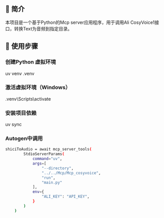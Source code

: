 ## 📝 简介

本项目是一个基于Python的Mcp server应用程序，用于调用Ali CosyVoice1接口，转换Text为音频到指定目录。

## 🚀 使用步骤

### 创建Python 虚拟环境
uv venv .venv

### 激活虚拟环境（Windows）
.venv\Scripts\activate

### 安装项目依赖
uv sync

### Autogen中调用
```bash
shiciToAudio = await mcp_server_tools(
        StdioServerParams(
            command="uv",
            args=[
                "--directory",
                "../../Mcp/Mcp_cosyvoice",
                "run",
                "main.py"
            ],
            env={
                "ALI_KEY": "API_KEY",
            }
        )
    )